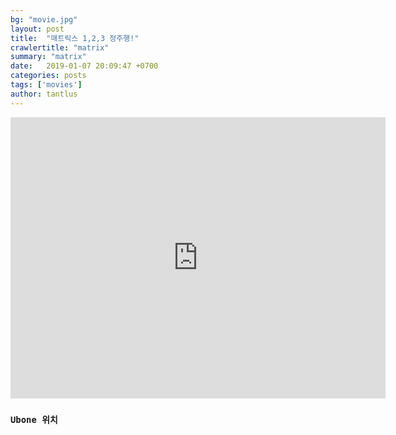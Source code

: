 ```yaml
---
bg: "movie.jpg"
layout: post
title:  "매트릭스 1,2,3 정주행!"
crawlertitle: "matrix"
summary: "matrix"
date:   2019-01-07 20:09:47 +0700
categories: posts
tags: ['movies']
author: tantlus
---
```


<iframe src="https://www.google.com/maps/embed?pb=!1m14!1m8!1m3!1d377.1293118294072!2d127.12030494977328!3d37.49378141963498!3m2!1i1024!2i768!4f13.1!3m3!1m2!1s0x0%3A0x7242f28993f4f7f3!2zKOyjvCnsnKDruYTsm5A!5e1!3m2!1sko!2skr!4v1546866542674" width="600" height="450" frameborder="0" style="border:0" allowfullscreen></iframe>

### `Ubone 위치`
